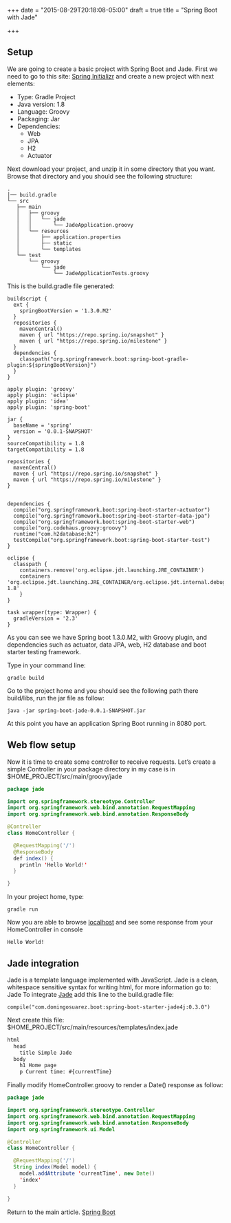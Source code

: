 +++
date = "2015-08-29T20:18:08-05:00"
draft = true
title = "Spring Boot with Jade"

+++
## Setup
We are going to create a basic project with Spring Boot and Jade. First we need to go to this site: [Spring Initializr](http://start.spring.io/) and create a new project with next elements:

* Type: Gradle Project
* Java version: 1.8
* Language: Groovy
* Packaging: Jar
* Dependencies:
  * Web
  * JPA
  * H2
  * Actuator

Next download your project, and unzip it in some directory that you want. Browse that directory and you should see the following structure:

```
.
│── build.gradle
└── src
   ├── main
   │   ├── groovy
   │   │   └── jade
   │   │       └── JadeApplication.groovy
   │   └── resources
   │       ├── application.properties
   │       ├── static
   │       └── templates
   └── test
       └── groovy
           └── jade
               └── JadeApplicationTests.groovy
```

This is the build.gradle file generated:

```
buildscript {
  ext {
    springBootVersion = '1.3.0.M2'
  }
  repositories {
    mavenCentral()
    maven { url "https://repo.spring.io/snapshot" }
    maven { url "https://repo.spring.io/milestone" }
  }
  dependencies {
    classpath("org.springframework.boot:spring-boot-gradle-plugin:${springBootVersion}")
  }
}

apply plugin: 'groovy'
apply plugin: 'eclipse'
apply plugin: 'idea'
apply plugin: 'spring-boot'

jar {
  baseName = 'spring'
  version = '0.0.1-SNAPSHOT'
}
sourceCompatibility = 1.8
targetCompatibility = 1.8

repositories {
  mavenCentral()
  maven { url "https://repo.spring.io/snapshot" }
  maven { url "https://repo.spring.io/milestone" }
}


dependencies {
  compile("org.springframework.boot:spring-boot-starter-actuator")
  compile("org.springframework.boot:spring-boot-starter-data-jpa")
  compile("org.springframework.boot:spring-boot-starter-web")
  compile("org.codehaus.groovy:groovy")
  runtime("com.h2database:h2")
  testCompile("org.springframework.boot:spring-boot-starter-test")
}

eclipse {
  classpath {
    containers.remove('org.eclipse.jdt.launching.JRE_CONTAINER')
    containers 'org.eclipse.jdt.launching.JRE_CONTAINER/org.eclipse.jdt.internal.debug.ui.launcher.StandardVMType/JavaSE-1.8'
    }
}

task wrapper(type: Wrapper) {
  gradleVersion = '2.3'
}
```

As you can see we have Spring boot 1.3.0.M2, with Groovy plugin, and dependencies such as actuator, data JPA, web, H2 database and boot starter testing framework.

Type in your command line:

```
gradle build
```

Go to the project home and you should see the following path there build/libs, run the jar file as follow:

```
java -jar spring-boot-jade-0.0.1-SNAPSHOT.jar
```

At this point you have an application Spring Boot running in 8080 port.

## Web flow setup
Now it is time to create some controller to receive requests. Let’s create a simple Controller in your package directory in my case is in $HOME_PROJECT/src/main/groovy/jade

```java
package jade

import org.springframework.stereotype.Controller
import org.springframework.web.bind.annotation.RequestMapping
import org.springframework.web.bind.annotation.ResponseBody

@Controller
class HomeController {

  @RequestMapping('/')
  @ResponseBody
  def index() {
    println 'Hello World!'
  }

}
```

In your project home, type:

```
gradle run
```

Now you are able to browse [localhost](http://localhost:8080/) and see some response from your HomeController in console

```
Hello World!
```

## Jade integration
Jade is a template language implemented with JavaScript. Jade is a clean, whitespace sensitive syntax for writing html, for more information go to: Jade To integrate [Jade](http://jade-lang.com/) add this line to the build.gradle file:

```
compile("com.domingosuarez.boot:spring-boot-starter-jade4j:0.3.0")
```

Next create this file: $HOME_PROJECT/src/main/resources/templates/index.jade

```html
html
  head
    title Simple Jade
  body
    h1 Home page
    p Current time: #{currentTime}
```

Finally modify HomeController.groovy to render a Date() response as follow:

```java
package jade

import org.springframework.stereotype.Controller
import org.springframework.web.bind.annotation.RequestMapping
import org.springframework.web.bind.annotation.ResponseBody
import org.springframework.ui.Model

@Controller
class HomeController {

  @RequestMapping('/')
  String index(Model model) {
    model.addAttribute 'currentTime', new Date()
    'index'
  }

}
```

Return to the main article. [Spring Boot](/techtalk/techtalks)


